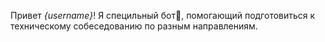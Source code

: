 Привет *{username}*! 
Я специльный бот🤖, помогающий подготовиться к техническому собеседованию по разным направлениям.
